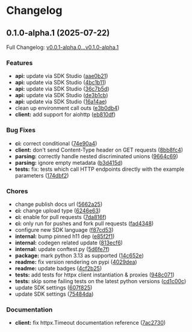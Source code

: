 # Changelog

## 0.1.0-alpha.1 (2025-07-22)

Full Changelog: [v0.0.1-alpha.0...v0.1.0-alpha.1](https://github.com/anchorbrowser/AnchorBrowser-SDK-Python/compare/v0.0.1-alpha.0...v0.1.0-alpha.1)

### Features

* **api:** update via SDK Studio ([aae0b21](https://github.com/anchorbrowser/AnchorBrowser-SDK-Python/commit/aae0b2165a6e1d5752caae8f7ccc2a9803fa0e81))
* **api:** update via SDK Studio ([4bc1b11](https://github.com/anchorbrowser/AnchorBrowser-SDK-Python/commit/4bc1b11fe99772232badf8edd0cbc5f42786d5ab))
* **api:** update via SDK Studio ([36c7b5d](https://github.com/anchorbrowser/AnchorBrowser-SDK-Python/commit/36c7b5d7d35c515def4505bed61642a3a2b99bb0))
* **api:** update via SDK Studio ([de3b1cb](https://github.com/anchorbrowser/AnchorBrowser-SDK-Python/commit/de3b1cb78e3089c9d4467ce44cb6bd278defa9dd))
* **api:** update via SDK Studio ([16a14ae](https://github.com/anchorbrowser/AnchorBrowser-SDK-Python/commit/16a14aeece153205879d85d7d65eeb24ba14710d))
* clean up environment call outs ([e3b0db4](https://github.com/anchorbrowser/AnchorBrowser-SDK-Python/commit/e3b0db42d94a9addd13907a9534fbcba1a13bd1a))
* **client:** add support for aiohttp ([eb810df](https://github.com/anchorbrowser/AnchorBrowser-SDK-Python/commit/eb810df52b8d0edfdc4d74949f12a3719465958e))


### Bug Fixes

* **ci:** correct conditional ([74e90a4](https://github.com/anchorbrowser/AnchorBrowser-SDK-Python/commit/74e90a4749ce0c8966e5b5f2a6b2120741031601))
* **client:** don't send Content-Type header on GET requests ([8bb8fc4](https://github.com/anchorbrowser/AnchorBrowser-SDK-Python/commit/8bb8fc43c4f49b519d431826b23325c1b7f841c3))
* **parsing:** correctly handle nested discriminated unions ([9664c69](https://github.com/anchorbrowser/AnchorBrowser-SDK-Python/commit/9664c696f73468a579ec87a7faaeeef9c6ede277))
* **parsing:** ignore empty metadata ([b3d415d](https://github.com/anchorbrowser/AnchorBrowser-SDK-Python/commit/b3d415d8f3f05794e646968b21f3ad28f4652001))
* **tests:** fix: tests which call HTTP endpoints directly with the example parameters ([174dbf2](https://github.com/anchorbrowser/AnchorBrowser-SDK-Python/commit/174dbf26c1ffa0a33390a359bfc00d1c1dc2b4f2))


### Chores

* change publish docs url ([5662a25](https://github.com/anchorbrowser/AnchorBrowser-SDK-Python/commit/5662a2553ef5c8646d818cea97f95bf4a3f03f24))
* **ci:** change upload type ([6246e63](https://github.com/anchorbrowser/AnchorBrowser-SDK-Python/commit/6246e63a1735788dc76d302b093a42c063bc94ee))
* **ci:** enable for pull requests ([7da816f](https://github.com/anchorbrowser/AnchorBrowser-SDK-Python/commit/7da816f307b68431eb5ceeb1aad2bd37bda04acf))
* **ci:** only run for pushes and fork pull requests ([fad4348](https://github.com/anchorbrowser/AnchorBrowser-SDK-Python/commit/fad4348ddbe022b93b8379064d91a4fdbcadb528))
* configure new SDK language ([f87cd53](https://github.com/anchorbrowser/AnchorBrowser-SDK-Python/commit/f87cd53bf4539fb7ca20186221f7e62bd99a0063))
* **internal:** bump pinned h11 dep ([e85f2f1](https://github.com/anchorbrowser/AnchorBrowser-SDK-Python/commit/e85f2f1d727ef7e7555ce2152f0c7c6fa735df19))
* **internal:** codegen related update ([813ecf6](https://github.com/anchorbrowser/AnchorBrowser-SDK-Python/commit/813ecf6bb7c1089271535ac91266d5c44a2bf1a0))
* **internal:** update conftest.py ([5d6fe7f](https://github.com/anchorbrowser/AnchorBrowser-SDK-Python/commit/5d6fe7f72c136e58b2ac50f8e853c7bd56a91b5b))
* **package:** mark python 3.13 as supported ([14c652e](https://github.com/anchorbrowser/AnchorBrowser-SDK-Python/commit/14c652e67860243ec945d12eb2d9db6fa8070e2f))
* **readme:** fix version rendering on pypi ([4029dea](https://github.com/anchorbrowser/AnchorBrowser-SDK-Python/commit/4029dea3455d630d095526cb62eda9910356628a))
* **readme:** update badges ([4cf2b25](https://github.com/anchorbrowser/AnchorBrowser-SDK-Python/commit/4cf2b25723384e3e99bab05db2c1f44f3227e260))
* **tests:** add tests for httpx client instantiation & proxies ([948c071](https://github.com/anchorbrowser/AnchorBrowser-SDK-Python/commit/948c071f0b5083cb63402e35fdf3de750919f684))
* **tests:** skip some failing tests on the latest python versions ([cd1c00c](https://github.com/anchorbrowser/AnchorBrowser-SDK-Python/commit/cd1c00c96b61adc92c8072ebb34c56e3607db945))
* update SDK settings ([607f825](https://github.com/anchorbrowser/AnchorBrowser-SDK-Python/commit/607f8254e2ce04ae90a6801cb273e11eddf4c5d7))
* update SDK settings ([75484da](https://github.com/anchorbrowser/AnchorBrowser-SDK-Python/commit/75484da80e2128d0907f658bf5db8d4cf6b4c215))


### Documentation

* **client:** fix httpx.Timeout documentation reference ([7ac2730](https://github.com/anchorbrowser/AnchorBrowser-SDK-Python/commit/7ac27300a8082c206a8573b90553de758bc9c349))
